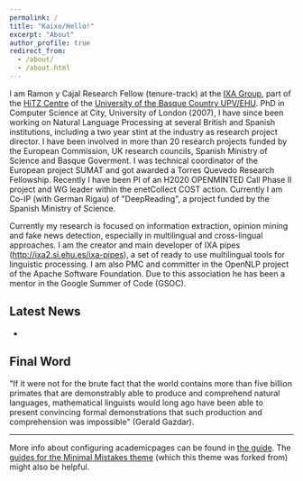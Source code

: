 ```yaml
---
permalink: /
title: "Kaixo/Hello!"
excerpt: "About"
author_profile: true
redirect_from:
  - /about/
  - /about.html
---
```



I am Ramon y Cajal Research Fellow (tenure-track) at the [IXA Group](http://ixa.eus), part of the [HiTZ Centre](http://hitz.eus) of the [University of the Basque Country UPV/EHU](http://www.ehu.eus). PhD in Computer Science at City, University of London (2007), I have since been working on Natural Language Processing at several British and Spanish institutions, including a two year stint at the industry as research project director. I have been involved in more than 20 research projects funded by the European Commission, UK research councils, Spanish Ministry of Science and Basque Goverment. I was technical coordinator of the European project SUMAT and got awarded a Torres Quevedo Research Fellowship. Recently I have been PI of an H2020 OPENMINTED Call Phase II project and WG leader within the enetCollect COST action. Currently I am Co-IP (with German Rigau) of "DeepReading", a project funded by the Spanish Ministry of Science.

Currently my research is focused on information extraction, opinion mining and fake news detection, especially in multilingual and cross-lingual approaches. I am the creator and main developer of IXA pipes (http://ixa2.si.ehu.es/ixa-pipes), a set of ready to use multilingual tools for linguistic processing. I am also PMC and committer in the OpenNLP project of the Apache Software Foundation. Due to this association he has been a mentor in the Google Summer of Code (GSOC).

## Latest News

+

## Final Word

"If it were not for the brute fact that the world contains more than five billion primates that are demonstrably able to produce and comprehend natural languages, mathematical linguists would long ago have been able to present convincing formal demonstrations that such production and comprehension was impossible" (Gerald Gazdar).

------
More info about configuring academicpages can be found in [the guide](https://academicpages.github.io/markdown/). The [guides for the Minimal Mistakes theme](https://mmistakes.github.io/minimal-mistakes/docs/configuration/) (which this theme was forked from) might also be helpful.
